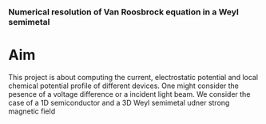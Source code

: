 ### Numerical resolution of Van Roosbrock equation in a Weyl semimetal

# Aim

 This project is about computing the current, electrostatic potential and local chemical potential profile of different devices. One might consider the pesence of a voltage difference or a incident light beam. We consider the case of a 1D semiconductor and a 3D Weyl semimetal udner strong magnetic field 
